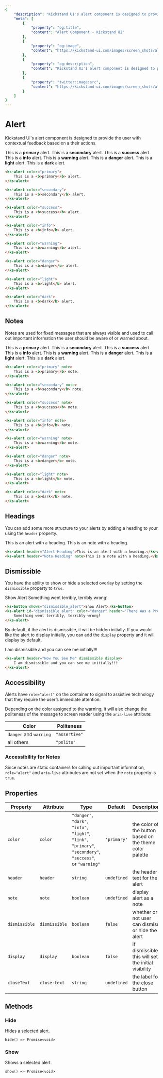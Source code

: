 ```yaml
---
{
    "description": "Kickstand UI's alert component is designed to provide the user with contextual feedback based on a their actions.",
    "meta": [
        {
            "property": "og:title",
            "content": "Alert Component - Kickstand UI"
        },
        {
            "property": "og:image",
            "content": "https://kickstand-ui.com/images/screen_shots/alert.png"
        },
        {
            "property": "og:description",
            "content": "Kickstand UI's alert component is designed to provide the user with contextual feedback based on a their actions."
        },
        {
            "property": "twitter:image:src",
            "content": "https://kickstand-ui.com/images/screen_shots/alert.png"
        }
    ]
}
---
```


# Alert

Kickstand UI's alert component is designed to provide the user with contextual feedback based on a their actions.

<div class="my-lg">
    <ks-alert color="primary" class="mb-md">
        This is a <b>primary</b> alert.
    </ks-alert>
    <ks-alert color="secondary" class="mb-md">
        This is a <b>secondary</b> alert.
    </ks-alert>
    <ks-alert color="success" class="mb-md">
        This is a <b>success</b> alert.
    </ks-alert>
    <ks-alert color="info" class="mb-md">
        This is a <b>info</b> alert.
    </ks-alert>
    <ks-alert color="warning" class="mb-md">
        This is a <b>warning</b> alert.
    </ks-alert>
    <ks-alert color="danger" class="mb-md">
        This is a <b>danger</b> alert.
    </ks-alert>
    <ks-alert color="light" class="mb-md">
        This is a <b>light</b> alert.
    </ks-alert>
    <ks-alert color="dark">
        This is a <b>dark</b> alert.
    </ks-alert>
</div>

```html
<ks-alert color="primary">
    This is a <b>primary</b> alert.
</ks-alert>

<ks-alert color="secondary">
    This is a <b>secondary</b> alert.
</ks-alert>

<ks-alert color="success">
    This is a <b>success</b> alert.
</ks-alert>

<ks-alert color="info">
    This is a <b>info</b> alert.
</ks-alert>

<ks-alert color="warning">
    This is a <b>warning</b> alert.
</ks-alert>

<ks-alert color="danger">
    This is a <b>danger</b> alert.
</ks-alert>

<ks-alert color="light">
    This is a <b>light</b> alert.
</ks-alert>

<ks-alert color="dark">
    This is a <b>dark</b> alert.
</ks-alert>
```

## Notes

Notes are used for fixed messages that are always visible and used to call out important information the user should be aware of or warned about.

<div class="my-lg">
    <ks-alert color="primary" note class="mb-md">
        This is a <b>primary</b> alert.
    </ks-alert>
    <ks-alert color="secondary" note class="mb-md">
        This is a <b>secondary</b> alert.
    </ks-alert>
    <ks-alert color="success" note class="mb-md">
        This is a <b>success</b> alert.
    </ks-alert>
    <ks-alert color="info" note class="mb-md">
        This is a <b>info</b> alert.
    </ks-alert>
    <ks-alert color="warning" note class="mb-md">
        This is a <b>warning</b> alert.
    </ks-alert>
    <ks-alert color="danger" note class="mb-md">
        This is a <b>danger</b> alert.
    </ks-alert>
    <ks-alert color="light" note class="mb-md">
        This is a <b>light</b> alert.
    </ks-alert>
    <ks-alert color="dark" note>
        This is a <b>dark</b> alert.
    </ks-alert>
</div>

```html
<ks-alert color="primary" note>
    This is a <b>primary</b> note.
</ks-alert>

<ks-alert color="secondary" note>
    This is a <b>secondary</b> note.
</ks-alert>

<ks-alert color="success" note>
    This is a <b>success</b> note.
</ks-alert>

<ks-alert color="info" note>
    This is a <b>info</b> note.
</ks-alert>

<ks-alert color="warning" note>
    This is a <b>warning</b> note.
</ks-alert>

<ks-alert color="danger" note>
    This is a <b>danger</b> note.
</ks-alert>

<ks-alert color="light" note>
    This is a <b>light</b> note.
</ks-alert>

<ks-alert color="dark" note>
    This is a <b>dark</b> note.
</ks-alert>
```

## Headings

You can add some more structure to your alerts by adding a heading to your using the `header` property.

<div class="my-xl">
    <ks-alert header="Alert Heading" class="mb-xl">This is an alert with a heading.</ks-alert>
    <ks-alert header="Note Heading" note>This is an note with a heading.</ks-alert>
</div>

```html
<ks-alert header="Alert Heading">This is an alert with a heading.</ks-alert>
<ks-alert header="Note Heading" note>This is a note with a heading.</ks-alert>
```

## Dismissible

You have the ability to show or hide a selected overlay by setting the `dismissible` property to `true`.

<div class="my-lg">
    <ks-button shows="dismissible_alert">Show Alert</ks-button>
    <ks-alert id="dismissible_alert" class="mt-xl" color="danger" header="There Was a Problem" dismissible>
        Something went terribly, terribly wrong!
    </ks-alert>
</div>

```html
<ks-button shows="dismissible_alert">Show Alert</ks-button>
<ks-alert id="dismissible_alert" color="danger" header="There Was a Problem" dismissible>
    Something went terribly, terribly wrong!
</ks-alert>
```

By default, if the alert is dismissible, it will be hidden initially. If you would like the alert to display initially, you can add the `display` property and it will display by default.

<div class="my-lg">
    <ks-alert header="Now You See Me" dismissible display>
        I am dismissible and you can see me initially!!!
    </ks-alert>
</div>

```html
<ks-alert header="Now You See Me" dismissible display>
    I am dismissible and you can see me initially!!!
</ks-alert>
```


## Accessibility

Alerts have `role="alert"` on the container to signal to assistive technology that they require the user’s immediate attention.

Depending on the color assigned to the warning, it will also change the politeness of the message to screen reader using the `aria-live` attribute:

| Color                  | Politeness    |
| ---------------------- | ------------- |
| `danger` and `warning` | `"assertive"` |
| all others             | `"polite"`    |

### Accessibility for Notes

Since notes are static containers for calling out important information, `role="alert"` and `aria-live` attributes are not set when the `note` property is `true`.

## Properties

| Property | Attribute | Type   | Default | Description |
| -------- | --------- | ------ | ------- | ----------- |
| `color`  | `color`   | `"danger"`, `"dark"`, `"info"`, `"light"`, `"link"`, `"primary"`, `"secondary"`, `"success"`, or `"warning"` | `'primary'` | the color of the button based on the theme color palette           |
| `header` | `header`  | `string`   | `undefined` | the header text for the alert            |
| `note`   | `note`    | `boolean`  | `undefined` | display alert as a note            |
| `dismissible`   | `dismissible`    | `boolean`  | `false` | whether or not user can dismiss or hide the alert            |
| `display`   | `display`    | `boolean`  | `false` | if dismissible this will set the initial visibility           |
| `closeText`   | `close-text`    | `string`  | `undefined` | the label for the close button            |

## Methods

### Hide

Hides a selected alert.

`hide() => Promise<void>`

### Show

Shows a selected alert.

`show() => Promise<void>`
